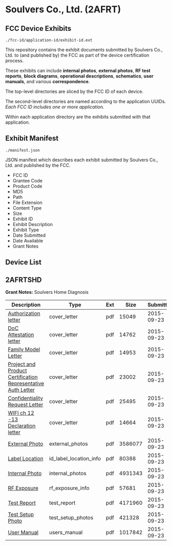 # Soulvers Co., Ltd. (2AFRT)
## FCC Device Exhibits

```
./fcc-id/application-id/exhibit-id.ext
```

This repository contains the exhibit documents submitted by Soulvers Co., Ltd. to (and published by) the FCC as part of the device certification process.

These exhibits can include **internal photos**, **external photos**, **RF test reports**, **block diagrams**, **operational descriptions**, **schematics**, **user manuals**, and various **correspondence**.

The top-level directories are sliced by the FCC ID of each device.

The second-level directories are named according to the application UUIDs. *Each FCC ID includes one or more application.*

Within each application directory are the exhibits submitted with that application. 

## Exhibit Manifest

```
./manifest.json
```

JSON manifest which describes each exhibit submitted by Soulvers Co., Ltd. and published by the FCC.

- FCC ID
- Grantee Code
- Product Code
- MD5
- Path
- File Extension
- Content Type
- Size
- Exhibit ID
- Exhibit Description
- Exhibit Type
- Date Submitted
- Date Available
- Grant Notes

## Device List
## 2AFRTSHD
**Grant Notes:** Soulvers Home Diagnosis

| Description | Type | Ext | Size | Submitted | Available |
| ----------- | ---- | --- | ---- | --------- | --------- |
| [Authorization letter](2AFRTSHD/6e60bb75dc486522f38634d9bd1870e5/2759358.pdf) | cover_letter | pdf | 15049 | 2015-09-23 | 2015-09-23 |
| [DoC Attestation letter](2AFRTSHD/6e60bb75dc486522f38634d9bd1870e5/2759359.pdf) | cover_letter | pdf | 14762 | 2015-09-23 | 2015-09-23 |
| [Family Model Letter](2AFRTSHD/6e60bb75dc486522f38634d9bd1870e5/2759360.pdf) | cover_letter | pdf | 14953 | 2015-09-23 | 2015-09-23 |
| [Project and Product Certification Representative Auth Letter](2AFRTSHD/6e60bb75dc486522f38634d9bd1870e5/2759361.pdf) | cover_letter | pdf | 23002 | 2015-09-23 | 2015-09-23 |
| [Confidentiality Request Letter](2AFRTSHD/6e60bb75dc486522f38634d9bd1870e5/2759362.pdf) | cover_letter | pdf | 25495 | 2015-09-23 | 2015-09-23 |
| [WIFI ch 12 -13  Declaration letter](2AFRTSHD/6e60bb75dc486522f38634d9bd1870e5/2759363.pdf) | cover_letter | pdf | 14664 | 2015-09-23 | 2015-09-23 |
| [External Photo](2AFRTSHD/6e60bb75dc486522f38634d9bd1870e5/2759370.pdf) | external_photos | pdf | 3586077 | 2015-09-23 | 2016-03-21 |
| [Label Location](2AFRTSHD/6e60bb75dc486522f38634d9bd1870e5/2759374.pdf) | id_label_location_info | pdf | 80388 | 2015-09-23 | 2015-09-23 |
| [Internal Photo](2AFRTSHD/6e60bb75dc486522f38634d9bd1870e5/2759371.pdf) | internal_photos | pdf | 4931343 | 2015-09-23 | 2016-03-21 |
| [RF Exposure](2AFRTSHD/6e60bb75dc486522f38634d9bd1870e5/2759369.pdf) | rf_exposure_info | pdf | 57681 | 2015-09-23 | 2015-09-23 |
| [Test Report](2AFRTSHD/6e60bb75dc486522f38634d9bd1870e5/2759368.pdf) | test_report | pdf | 4171960 | 2015-09-23 | 2015-09-23 |
| [Test Setup Photo](2AFRTSHD/6e60bb75dc486522f38634d9bd1870e5/2759372.pdf) | test_setup_photos | pdf | 421328 | 2015-09-23 | 2016-03-21 |
| [User Manual](2AFRTSHD/6e60bb75dc486522f38634d9bd1870e5/2759373.pdf) | users_manual | pdf | 1017842 | 2015-09-23 | 2016-03-21 |
